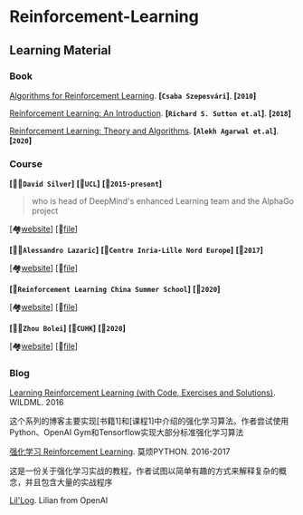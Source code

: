 # Reinforcement-Learning



## Learning Material



### Book

[Algorithms for Reinforcement Learning](https://sites.ualberta.ca/~szepesva/RLBook.html). **[`Csaba Szepesvári`]**. **[`2010`]**

[Reinforcement Learning: An Introduction](http://incompleteideas.net/book/the-book.html). **[`Richard S. Sutton et.al`]**. **[`2018`]**

[Reinforcement Learning: Theory and Algorithms](https://rltheorybook.github.io/). **[`Alekh Agarwal et.al`]**. **[`2020`]**



### Course

**[:man_student:`David Silver`]** **[:school:`UCL`]** **[:date:`2015-present`]**

> who is head of DeepMind's enhanced Learning team and the AlphaGo project

[:houses:[website](https://www.davidsilver.uk/teaching/)] [:file_folder:[file]()] 





**[:man_student:`Alessandro Lazaric`]** **[:school:`Centre Inria-Lille Nord Europe`]** **[:date:`2017`]**

[:houses:[website](http://researchers.lille.inria.fr/~lazaric/Webpage/Teaching.html)] [:file_folder:[file](Learning-Material/Alessandro-Lazaric)] 





**[:school:`Reinforcement Learning China Summer School`]** **[:date:`2020`]**

[:houses:[website](https://rlchina.org/)] [:file_folder:[file](Learning-Material/RLChina)]





**[:man_student:`Zhou Bolei`]** **[:school:`CUHK`]** **[:date:`2020`]**

[:houses:[website](https://github.com/zhoubolei/introRL)] [:file_folder:[file](Learning-Material/Zhou-Bolei)]



### Blog

[Learning Reinforcement Learning (with Code, Exercises and Solutions)](http://www.wildml.com/2016/10/learning-reinforcement-learning/). WILDML. 2016

这个系列的博客主要实现[书籍1]和[课程1]中介绍的强化学习算法。作者尝试使用Python、OpenAI Gym和Tensorflow实现大部分标准强化学习算法

[强化学习 Reinforcement Learning](https://mofanpy.com/tutorials/machine-learning/reinforcement-learning/). 莫烦PYTHON. 2016-2017

这是一份关于强化学习实战的教程，作者试图以简单有趣的方式来解释复杂的概念，并且包含大量的实战程序

[Lil'Log](https://lilianweng.github.io/lil-log/). Lilian from OpenAI




















